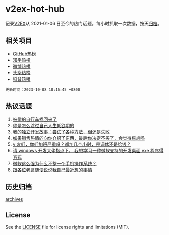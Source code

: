 # v2ex-hot-hub

 记录[V2EX](https://www.v2ex.com/)从 2021-01-06 日至今的热门话题。每小时抓取一次数据，按天[归档](archives)。
 
 ## 相关项目

- [GitHub热榜](https://github.com/snaildev/github-hot-hub)
- [知乎热榜](https://github.com/snaildev/zhihu-hot-hub)
- [微博热榜](https://github.com/snaildev/weibo-hot-hub)
- [头条热榜](https://github.com/snaildev/toutiao-hot-hub)
- [抖音热榜](https://github.com/snaildev/douyin-hot-hub)


 `更新时间：2023-10-08 10:16:45 +0800`

## 热议话题

1. [被偷的自行车找回来了](https://www.v2ex.com/t/979431)
1. [你是怎么渡过自己人生低谷期的](https://www.v2ex.com/t/979401)
1. [我的独立开发故事：尝试了各种方法，但还是失败](https://www.v2ex.com/t/979474)
1. [如果销售热情的向你介绍了东西，最后你决定不买了，会觉得尴尬吗](https://www.v2ex.com/t/979413)
1. [v 友们，你们加班严重吗？都加几个小时，是调休还是给钱？](https://www.v2ex.com/t/979525)
1. [请 windows 开发大佬指点下， 我想学习一种微软支持的开发桌面 exe 程序得方式](https://www.v2ex.com/t/979408)
1. [微软这么强为什么不整一个手机操作系统？](https://www.v2ex.com/t/979665)
1. [跟各位老哥随便说说我自己最近想的事情](https://www.v2ex.com/t/979433)

## 历史归档

[archives](archives)

## License

See the [LICENSE](LICENSE) file for license rights and limitations (MIT).
